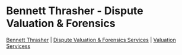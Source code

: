 # Bennett Thrasher - Dispute Valuation & Forensics

[Bennett Thrasher][btcpa-link] | [Dispute Valuation & Forensics Services][dvf-link] | [Valuation Servicess][val-link]

[btcpa-link]: https://www.btcpa.net/
[dvf-link]: https://www.btcpa.net/services/advisory/dispute-resolution-forensics
[val-link]:https://www.btcpa.net/services/advisory/valuation
